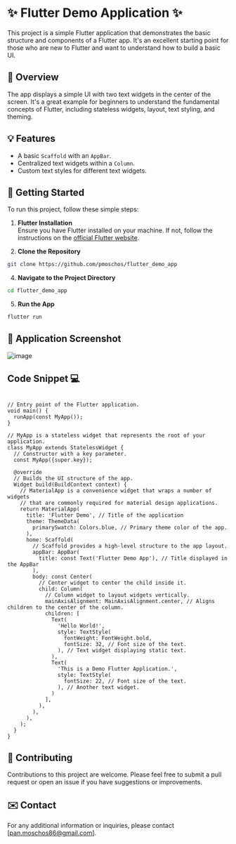 # :sparkles: Flutter Demo Application :sparkles:

This project is a simple Flutter application that demonstrates the basic structure and components of a Flutter app. It's an excellent starting point for those who are new to Flutter and want to understand how to build a basic UI.

## :book: Overview

The app displays a simple UI with two text widgets in the center of the screen. It's a great example for beginners to understand the fundamental concepts of Flutter, including stateless widgets, layout, text styling, and theming.

## :bulb: Features

- A basic `Scaffold` with an `AppBar`.
- Centralized text widgets within a `Column`.
- Custom text styles for different text widgets.

## :rocket: Getting Started

To run this project, follow these simple steps:

1. **Flutter Installation**  
   Ensure you have Flutter installed on your machine. If not, follow the instructions on the [official Flutter website](https://flutter.dev/docs/get-started/install).

2. **Clone the Repository**
```bash
git clone https://github.com/pmoschos/flutter_demo_app
```

4. **Navigate to the Project Directory**  
```bash
cd flutter_demo_app
```

5. **Run the App**
```bash
flutter run
```

## :iphone: Application Screenshot

![image](https://github.com/pmoschos/flutter_demo_app/assets/133533759/a99b2e93-4e95-4f27-82f0-a78d446be2a4)

## Code Snippet 💻
```import 'package:flutter/material.dart';

// Entry point of the Flutter application.
void main() {
  runApp(const MyApp());
}

// MyApp is a stateless widget that represents the root of your application.
class MyApp extends StatelessWidget {
  // Constructor with a key parameter.
  const MyApp({super.key});

  @override
  // Builds the UI structure of the app.
  Widget build(BuildContext context) {
    // MaterialApp is a convenience widget that wraps a number of widgets
    // that are commonly required for material design applications.
    return MaterialApp(
      title: 'Flutter Demo', // Title of the application
      theme: ThemeData(
        primarySwatch: Colors.blue, // Primary theme color of the app.
      ),
      home: Scaffold(
        // Scaffold provides a high-level structure to the app layout.
        appBar: AppBar(
          title: const Text('Flutter Demo App'), // Title displayed in the AppBar
        ),
        body: const Center(
          // Center widget to center the child inside it.
          child: Column(
            // Column widget to layout widgets vertically.
            mainAxisAlignment: MainAxisAlignment.center, // Aligns children to the center of the column.
            children: [
              Text(
                'Hello World!',
                style: TextStyle(
                  fontWeight: FontWeight.bold,
                  fontSize: 32, // Font size of the text.
                ), // Text widget displaying static text.
              ),
              Text(
                'This is a Demo Flutter Application.',
                style: TextStyle(
                  fontSize: 22, // Font size of the text.
                ), // Another text widget.
              )
            ],
          ),
        ),
      ),
    );
  }
}
```

## :handshake: Contributing

Contributions to this project are welcome. Please feel free to submit a pull request or open an issue if you have suggestions or improvements.


## :envelope: Contact

For any additional information or inquiries, please contact [pan.moschos86@gmail.com].
